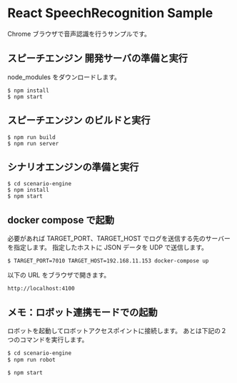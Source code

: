 # React SpeechRecognition Sample

Chrome ブラウザで音声認識を行うサンプルです。

## スピーチエンジン 開発サーバの準備と実行

node_modules をダウンロードします。

```
$ npm install
$ npm start
```

## スピーチエンジン のビルドと実行

```
$ npm run build
$ npm run server
```

## シナリオエンジンの準備と実行

```
$ cd scenario-engine
$ npm install
$ npm start
```

## docker compose で起動

必要があれば TARGET_PORT、TARGET_HOST でログを送信する先のサーバーを指定します。
指定したホストに JSON データを UDP で送信します。

```
$ TARGET_PORT=7010 TARGET_HOST=192.168.11.153 docker-compose up
```

以下の URL をブラウザで開きます。

```
http://localhost:4100
```

## メモ：ロボット連携モードでの起動

ロボットを起動してロボットアクセスポイントに接続します。
あとは下記の２つのコマンドを実行します。

```bash
$ cd scenario-engine
$ npm run robot
```

```bash
$ npm start
```
